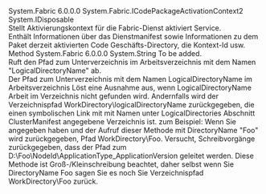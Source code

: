 <Type Name="ICodePackageActivationContext3" FullName="System.Fabric.ICodePackageActivationContext3">
  <TypeSignature Language="C#" Value="public interface ICodePackageActivationContext3 : IDisposable, System.Fabric.ICodePackageActivationContext2" />
  <TypeSignature Language="ILAsm" Value=".class public interface auto ansi abstract ICodePackageActivationContext3 implements class System.Fabric.ICodePackageActivationContext, class System.Fabric.ICodePackageActivationContext2, class System.IDisposable" />
  <TypeSignature Language="DocId" Value="T:System.Fabric.ICodePackageActivationContext3" />
  <TypeSignature Language="VB.NET" Value="Public Interface ICodePackageActivationContext3&#xA;Implements ICodePackageActivationContext2, IDisposable" />
  <TypeSignature Language="F#" Value="type ICodePackageActivationContext3 = interface&#xA;    interface ICodePackageActivationContext2&#xA;    interface ICodePackageActivationContext&#xA;    interface IDisposable" />
  <AssemblyInfo>
    <AssemblyName>System.Fabric</AssemblyName>
    <AssemblyVersion>6.0.0.0</AssemblyVersion>
  </AssemblyInfo>
  <Interfaces>
    <Interface>
      <InterfaceName>System.Fabric.ICodePackageActivationContext2</InterfaceName>
    </Interface>
    <Interface>
      <InterfaceName>System.IDisposable</InterfaceName>
    </Interface>
  </Interfaces>
  <Docs>
    <summary>
            Stellt Aktivierungskontext für die Fabric-Dienst aktiviert Service.
            </summary>
    <remarks>Enthält Informationen über das Dienstmanifest sowie Informationen zu dem Paket derzeit aktivierten Code Geschäfts-Directory, die Kontext-Id usw.</remarks>
  </Docs>
  <Members>
    <Member MemberName="GetDirectory">
      <MemberSignature Language="C#" Value="public string GetDirectory (string logicalDirectoryName);" />
      <MemberSignature Language="ILAsm" Value=".method public hidebysig newslot virtual instance string GetDirectory(string logicalDirectoryName) cil managed" />
      <MemberSignature Language="DocId" Value="M:System.Fabric.ICodePackageActivationContext3.GetDirectory(System.String)" />
      <MemberSignature Language="VB.NET" Value="Public Function GetDirectory (logicalDirectoryName As String) As String" />
      <MemberSignature Language="F#" Value="abstract member GetDirectory : string -&gt; string" Usage="iCodePackageActivationContext3.GetDirectory logicalDirectoryName" />
      <MemberType>Method</MemberType>
      <AssemblyInfo>
        <AssemblyName>System.Fabric</AssemblyName>
        <AssemblyVersion>6.0.0.0</AssemblyVersion>
      </AssemblyInfo>
      <ReturnValue>
        <ReturnType>System.String</ReturnType>
      </ReturnValue>
      <Parameters>
        <Parameter Name="logicalDirectoryName" Type="System.String" />
      </Parameters>
      <Docs>
        <param name="logicalDirectoryName">To be added.</param>
        <summary>
            Ruft den Pfad zum Unterverzeichnis im Arbeitsverzeichnis mit dem Namen "LogicalDirectoryName" ab.
            </summary>
        <returns>Der Pfad zum Unterverzeichnis mit dem Namen LogicalDirectoryName im Arbeitsverzeichnis</returns>
        <remarks>Löst eine Ausnahme aus, wenn LogicalDirectoryName Arbeit im Verzeichnis nicht gefunden wird.
            Andernfalls wird der Verzeichnispfad WorkDirectory\logicalDirectoryName zurückgegeben, die einen symbolischen Link mit mit Namen unter LogicalDirectories Abschnitt ClusterManifest angegebene Verzeichnis ist.
            zum Beispiel: Wenn Sie angegeben haben <LogicalDirectory LogicalDirectoryName="Foo" MappedTo="D:\\Foo" /> und der Aufruf dieser Methode mit DirectoryName "Foo" wird zurückgegeben, Pfad WorkDirectory\Foo. Versucht, Schreibvorgänge zurückgegeben, dass der Pfad zum D:\Foo\NodeId\ApplicationType_ApplicationVersion geleitet werden.
            Diese Methode ist Groß-/Kleinschreibung beachtet, daher selbst wenn Sie DirectoryName Foo sagen Sie es noch Sie Verzeichnispfad WorkDirectory\Foo zurück.</remarks>
      </Docs>
    </Member>
  </Members>
</Type>
